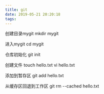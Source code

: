 ```yaml
---
title: git
date: 2019-05-21 20:20:18
tags:
---
```

创建目录mygit
mkdir mygit

进入mygit
cd mygit

仓库初始化
git init

创建文件
touch hello.txt
vi hello.txt

添加到暂存区
git add hello.txt

从缓存区回退到工作区
git rm --cached hello.txt




